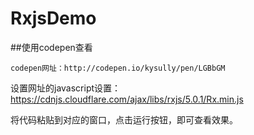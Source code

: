 # RxjsDemo
##使用codepen查看

```
codepen网址：http://codepen.io/kysully/pen/LGBbGM
```

设置网址的javascript设置：
https://cdnjs.cloudflare.com/ajax/libs/rxjs/5.0.1/Rx.min.js

将代码粘贴到对应的窗口，点击运行按钮，即可查看效果。
